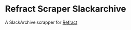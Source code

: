 # Refract Scraper Slackarchive

A SlackArchive scrapper for [Refract](https://github.com/turtleDev/refract)
